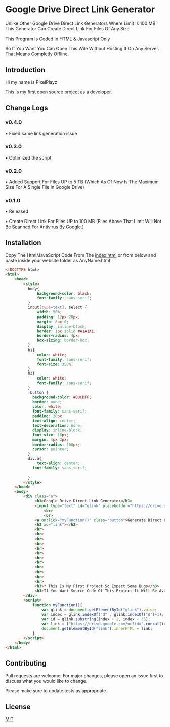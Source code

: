 # Google Drive Direct Link Generator
Unlike Other Google Drive Direct Link Generators Where Limit Is 100 MB. This Generator Can Create Direct Link For Files Of Any Size 

This Program Is Coded In HTML & Javascript Only 

So If You Want You Can Open This Wile Without Hosting It On Any Server. That Means Completly Offline.

## Introduction

Hi my name is PixelPlayz

This is my first open source project as a developer.

## Change Logs
### v0.4.0

• Fixed same link generation issue

### v0.3.0

• Optimized the script
### v0.2.0

• Added Support For Files UP to 5 TB (Which As Of Now Is The Maximum Size For A Single File In Google Drive)

### v0.1.0

• Released

• Create Direct Link For Files UP to 100 MB (Files Above That Limit Will Not Be Scanned For Antivirus By Google.)



## Installation

Copy The Html/JavaScript Code From The [index.html](https://github.com/PixelPlayz1887/Google-Drive-Direct-Link-Generator/blob/main/index.html) or from below and paste inside your website folder as AnyName.html

```html
<!DOCTYPE html>
<html>
    <head>
        <style>
          body{
              background-color: black;
              font-family: sans-serif;
          }
          input[type=text], select {
              width: 50%;
              padding: 12px 20px;
              margin: 8px 0;
              display: inline-block;
              border: 1px solid #A1A1A1;
              border-radius: 4px;
              box-sizing: border-box;
          }
          h1{
              color: white;
              font-family: sans-serif;
              font-size: 350%;
          }
          h3{
              color: white;
              font-family: sans-serif;
          }
          .button {
            background-color: #00CDFF;
            border: none;
            color: white;
            font-family: sans-serif;
            padding: 20px;
            text-align: center;
            text-decoration: none;
            display: inline-block;
            font-size: 16px;
            margin: 4px 2px;
            border-radius: 200px;
            cursor: pointer;
          }
          div.a{
              text-align: center;
            font-family: sans-serif;
              
          }
        </style>
    </head>
    <body>
        <div class="a">
             <h1>Google Drive Direct Link Generator</h1>
             <input type="text" id="glink" placeholder="https://drive.google.com/file/d/1BMNWqro86SogIOFaasA8Zk0J7c5u2jQJ/view?usp=sharing">
                 <br>
                 <br>
             <a onclick="myFunction()" class="button">Generate Direct Link</a>
             <h3 id="link"></h3>
             <br>
             <br>
             <br>
             <br>
             <br>
             <br>
             <br>
             <br>
             <br>
             <br>
             <br>
             <br>
             <h3>* This Is My First Project So Expect Some Bugs</h3>
             <h3>If You Want Source Code Of This Project It Will Be Available On My <a href="https://github.com/PixelPlayXD/Google-Drive-Direct-Link-Generator">GitHub</a>.</h3>
        </div>
        <script>
            function myFunction(){
                var glink = document.getElementById("glink").value;
                var index = glink.indexOf("d" , glink.indexOf("d")+1);
                var id = glink.substring(index + 2, index + 35);
                var link = ("https://drive.google.com/uc?id=".concat(id)).concat("&confirm=t");
                document.getElementById("link").innerHTML = link;
            }
        </script>
    </body>
</html>
```
    
## Contributing

Pull requests are welcome. For major changes, please open an issue first to discuss what you would like to change.

Please make sure to update tests as appropriate.



## License

[MIT](https://choosealicense.com/licenses/mit/)
